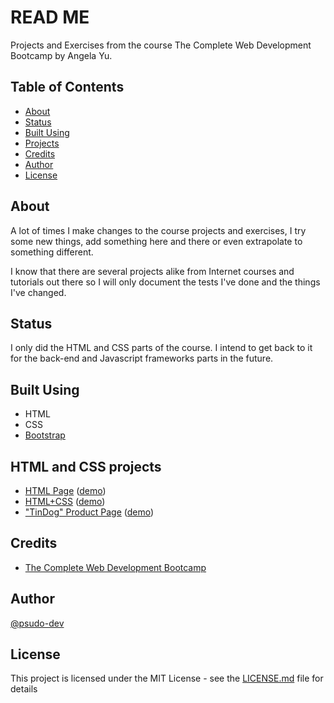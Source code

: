 # READ ME

Projects and Exercises from the course The Complete Web Development Bootcamp by Angela Yu.

## Table of Contents

- [About](#about)
- [Status](#status)
- [Built Using](#built_using)
- [Projects](#projects)
- [Credits](#credits)
- [Author](#author)
- [License](#license)

## About <a name = "about"></a>

A lot of times I make changes to the course projects and exercises, I try some new things, add something here and there or even extrapolate to something different.

I know that there are several projects alike from Internet courses and tutorials out there so I will only document the tests I've done and the things I've changed.

## Status <a name = "status"></a>

I only did the HTML and CSS parts of the course. I intend to get back to it for the back-end and Javascript frameworks parts in the future.

## Built Using <a name = "built_using"></a>

- HTML
- CSS
- [Bootstrap](https://getbootstrap.com/)

## HTML and CSS projects <a name = "projects"></a>

- [HTML Page](./basic-html-personal-page/) ([demo](https://webdev-bootcamp-angela-yu.netlify.app/basic-html-personal-page/))
- [HTML+CSS](./html-css-personal-page/) ([demo](https://webdev-bootcamp-angela-yu.netlify.app/html-css-personal-page/))
- ["TinDog" Product Page](./tindog-app-page/) ([demo](https://webdev-bootcamp-angela-yu.netlify.app/tindog-app-page/))

## Credits <a name = "credits"></a>

- [The Complete Web Development Bootcamp](https://www.udemy.com/course/the-complete-web-development-bootcamp/)

## Author <a name = "author"></a>

[@psudo-dev](https://github.com/psudo-dev)

## License <a name = "license"></a>

This project is licensed under the MIT License - see the [LICENSE.md](./LICENSE.md) file for details
